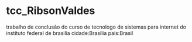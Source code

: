 # tcc_RibsonValdes
trabalho de conclusão do curso de tecnologo de sistemas para internet do instituto federal de brasilia 
cidade:Brasilia
pais:Brasil
